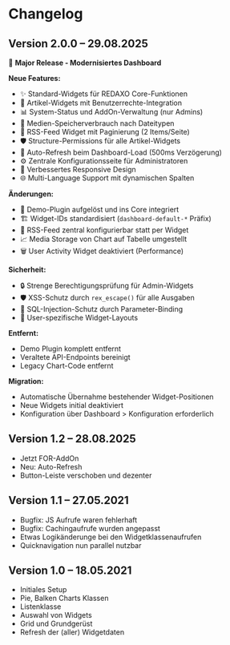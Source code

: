 Changelog
=========

Version 2.0.0 – 29.08.2025
--------------------------
🎉 **Major Release - Modernisiertes Dashboard**

**Neue Features:**
- ✨ Standard-Widgets für REDAXO Core-Funktionen
- 📝 Artikel-Widgets mit Benutzerrechte-Integration  
- 📊 System-Status und AddOn-Verwaltung (nur Admins)
- 📁 Medien-Speicherverbrauch nach Dateitypen
- 📡 RSS-Feed Widget mit Paginierung (2 Items/Seite)
- 🛡️ Structure-Permissions für alle Artikel-Widgets
- 🎨 Auto-Refresh beim Dashboard-Load (500ms Verzögerung)
- ⚙️ Zentrale Konfigurationsseite für Administratoren
- 📱 Verbessertes Responsive Design
- 🌐 Multi-Language Support mit dynamischen Spalten

**Änderungen:**
- 🔄 Demo-Plugin aufgelöst und ins Core integriert
- 🏗️ Widget-IDs standardisiert (`dashboard-default-*` Präfix)
- 🔧 RSS-Feed zentral konfigurierbar statt per Widget
- 📈 Media Storage von Chart auf Tabelle umgestellt
- 🗑️ User Activity Widget deaktiviert (Performance)

**Sicherheit:**
- 🔒 Strenge Berechtigungsprüfung für Admin-Widgets
- 🛡️ XSS-Schutz durch `rex_escape()` für alle Ausgaben
- 🚫 SQL-Injection-Schutz durch Parameter-Binding
- 👤 User-spezifische Widget-Layouts

**Entfernt:**
- Demo Plugin komplett entfernt
- Veraltete API-Endpoints bereinigt
- Legacy Chart-Code entfernt

**Migration:**
- Automatische Übernahme bestehender Widget-Positionen
- Neue Widgets initial deaktiviert
- Konfiguration über Dashboard > Konfiguration erforderlich

Version 1.2 – 28.08.2025
--------------------------
- Jetzt FOR-AddOn
- Neu: Auto-Refresh
- Button-Leiste verschoben und dezenter

Version 1.1 – 27.05.2021
--------------------------

- Bugfix: JS Aufrufe waren fehlerhaft
- Bugfix: Cachingaufrufe wurden angepasst
- Etwas Logikänderunge bei den Widgetklassenaufrufen
- Quicknavigation nun parallel nutzbar

Version 1.0 – 18.05.2021
--------------------------

- Initiales Setup
- Pie, Balken Charts Klassen
- Listenklasse
- Auswahl von Widgets
- Grid und Grundgerüst
- Refresh der (aller) Widgetdaten
